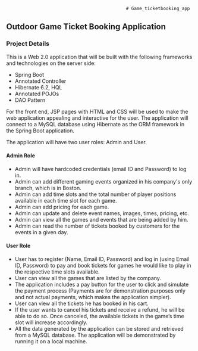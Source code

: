 


                                                 # Game_ticketbooking_app

## Outdoor Game Ticket Booking Application

### Project Details
This is a Web 2.0 application that will be built with the following frameworks and technologies on the server side:

- Spring Boot
- Annotated Controller
- Hibernate 6.2, HQL
- Annotated POJOs
- DAO Pattern

For the front end, JSP pages with HTML and CSS will be used to make the web application appealing and interactive for the user. The application will connect to a MySQL database using Hibernate as the ORM framework in the Spring Boot application.

The application will have two user roles: Admin and User.

#### Admin Role
- Admin will have hardcoded credentials (email ID and Password) to log in.
- Admin can add different gaming events organized in his company's only branch, which is in Boston.
- Admin can add time slots and the total number of player positions available in each time slot for each game.
- Admin can add pricing for each game.
- Admin can update and delete event names, images, times, pricing, etc.
- Admin can view all the games and events that are being added by him.
- Admin can read the number of tickets booked by customers for the events in a given day.

#### User Role
- User has to register (Name, Email ID, Password) and log in (using Email ID, Password) to pay and book tickets for games he would like to play in the respective time slots available.
- User can view all the games that are listed by the company.
- The application includes a pay button for the user to click and simulate the payment process (Payments are for demonstration purposes only and not actual payments, which makes the application simpler).
- User can view all the tickets he has booked in his cart.
- If the user wants to cancel his tickets and receive a refund, he will be able to do so. Once canceled, the available tickets in the game’s time slot will increase accordingly.
- All the data generated by the application can be stored and retrieved from a MySQL database. The application will be demonstrated by running it on a local machine.
